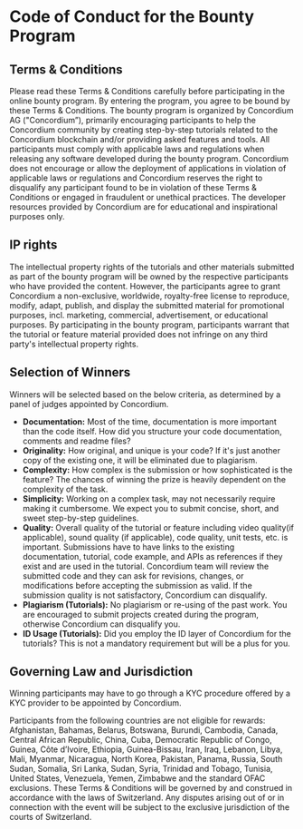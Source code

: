 # Code of Conduct for the Bounty Program

## Terms & Conditions

Please read these Terms & Conditions carefully before participating in the online bounty program. By entering the program, you agree to be bound by these Terms & Conditions.
The bounty program is organized by Concordium AG ("Concordium”), primarily encouraging participants to help the Concordium community by creating step-by-step tutorials related to the Concordium blockchain and/or providing asked features and tools.
All participants must comply with applicable laws and regulations when releasing any software developed during the bounty program. Concordium does not encourage or allow the deployment of applications in violation of applicable laws or regulations and Concordium reserves the right to disqualify any participant found to be in violation of these Terms & Conditions or engaged in fraudulent or unethical practices.
The developer resources provided by Concordium are for educational and inspirational purposes only.

## IP rights

The intellectual property rights of the tutorials and other materials submitted as part of the bounty program will be owned by the respective participants who have provided the content. However, the participants agree to grant Concordium a non-exclusive, worldwide, royalty-free license to reproduce, modify, adapt, publish, and display the submitted material for promotional purposes, incl. marketing, commercial, advertisement, or educational purposes.
By participating in the bounty program, participants warrant that the tutorial or feature material provided does not infringe on any third party's intellectual property rights.

## Selection of Winners

Winners will be selected based on the below criteria, as determined by a panel of judges appointed by Concordium.

- **Documentation:** Most of the time, documentation is more important than the code itself. How did you structure your code documentation, comments and readme files?
- **Originality:** How original, and unique is your code? If it's just another copy of the existing one, it will be eliminated due to plagiarism.
- **Complexity:** How complex is the submission or how sophisticated is the feature? The chances of winning the prize is heavily dependent on the complexity of the task.
- **Simplicity:** Working on a complex task, may not necessarily require making it cumbersome. We expect you to submit concise, short, and sweet step-by-step guidelines.
- **Quality:** Overall quality of the tutorial or feature including video quality(if applicable), sound quality (if applicable), code quality, unit tests, etc. is important. Submissions have to have links to the existing documentation, tutorial, code example, and APIs as references if they exist and are used in the tutorial. Concordium team will review the submitted code and they can ask for revisions, changes, or modifications before accepting the submission as valid. If the submission quality is not satisfactory, Concordium can disqualify.
- **Plagiarism (Tutorials):** No plagiarism or re-using of the past work. You are encouraged to submit projects created during the program, otherwise Concordium can disqualify you.
- **ID Usage (Tutorials):** Did you employ the ID layer of Concordium for the tutorials? This is not a mandatory requirement but will be a plus for you.

## Governing Law and Jurisdiction

Winning participants may have to go through a KYC procedure offered by a KYC provider to be appointed by Concordium.

Participants from the following countries are not eligible for rewards: Afghanistan, Bahamas, Belarus, Botswana, Burundi, Cambodia, Canada, Central African Republic, China, Cuba, Democratic Republic of Congo, Guinea, Côte d’Ivoire, Ethiopia, Guinea-Bissau, Iran, Iraq, Lebanon, Libya, Mali, Myanmar, Nicaragua, North Korea, Pakistan, Panama, Russia, South Sudan, Somalia, Sri Lanka, Sudan, Syria, Trinidad and Tobago, Tunisia, United States, Venezuela, Yemen, Zimbabwe and the standard OFAC exclusions.
These Terms & Conditions will be governed by and construed in accordance with the laws of Switzerland. Any disputes arising out of or in connection with the event will be subject to the exclusive jurisdiction of the courts of Switzerland.

